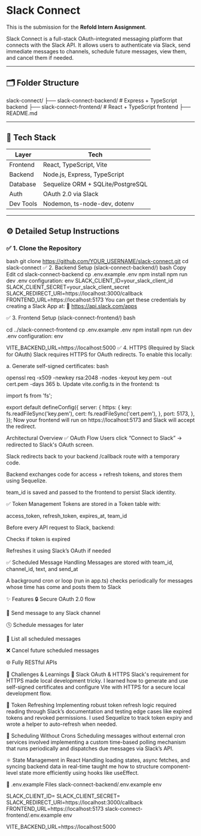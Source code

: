 # Slack Connect

This is the submission for the **Refold Intern Assignment**.

Slack Connect is a full-stack OAuth-integrated messaging platform that connects with the Slack API. It allows users to authenticate via Slack, send immediate messages to channels, schedule future messages, view them, and cancel them if needed.

---

## 🗂 Folder Structure

slack-connect/
├── slack-connect-backend/ # Express + TypeScript backend
├── slack-connect-frontend/ # React + TypeScript frontend
├── README.md

---

## 🚀 Tech Stack

| Layer      | Tech                             |
|------------|----------------------------------|
| Frontend   | React, TypeScript, Vite          |
| Backend    | Node.js, Express, TypeScript     |
| Database   | Sequelize ORM + SQLite/PostgreSQL|
| Auth       | OAuth 2.0 via Slack              |
| Dev Tools  | Nodemon, ts-node-dev, dotenv     |

---

## ⚙️ Detailed Setup Instructions

### ✅ 1. Clone the Repository

bash
git clone https://github.com/YOUR_USERNAME/slack-connect.git
cd slack-connect
✅ 2. Backend Setup (slack-connect-backend/)
bash
Copy
Edit
cd slack-connect-backend
cp .env.example .env
npm install
npm run dev
.env configuration:
env
SLACK_CLIENT_ID=your_slack_client_id
SLACK_CLIENT_SECRET=your_slack_client_secret
SLACK_REDIRECT_URI=https://localhost:3000/callback
FRONTEND_URL=https://localhost:5173
You can get these credentials by creating a Slack App at:
🔗 https://api.slack.com/apps

✅ 3. Frontend Setup (slack-connect-frontend/)
bash

cd ../slack-connect-frontend
cp .env.example .env
npm install
npm run dev
.env configuration:
env

VITE_BACKEND_URL=https://localhost:5000
✅ 4. HTTPS (Required by Slack for OAuth)
Slack requires HTTPS for OAuth redirects.
To enable this locally:

a. Generate self-signed certificates:
bash

openssl req -x509 -newkey rsa:2048 -nodes -keyout key.pem -out cert.pem -days 365
b. Update vite.config.ts in the frontend:
ts

import fs from 'fs';

export default defineConfig({
  server: {
    https: {
      key: fs.readFileSync('key.pem'),
      cert: fs.readFileSync('cert.pem'),
    },
    port: 5173,
  },
});
Now your frontend will run on https://localhost:5173 and Slack will accept the redirect.

 Architectural Overview
✅ OAuth Flow
Users click “Connect to Slack” → redirected to Slack's OAuth screen.

Slack redirects back to your backend /callback route with a temporary code.

Backend exchanges code for access + refresh tokens, and stores them using Sequelize.

team_id is saved and passed to the frontend to persist Slack identity.

✅ Token Management
Tokens are stored in a Token table with:

access_token, refresh_token, expires_at, team_id

Before every API request to Slack, backend:

Checks if token is expired

Refreshes it using Slack’s OAuth if needed

✅ Scheduled Message Handling
Messages are stored with team_id, channel_id, text, and send_at

A background cron or loop (run in app.ts) checks periodically for messages whose time has come and posts them to Slack

✨ Features
🔒 Secure OAuth 2.0 flow

💬 Send message to any Slack channel

🕓 Schedule messages for later

📆 List all scheduled messages

❌ Cancel future scheduled messages

🌐 Fully RESTful APIs

🚧 Challenges & Learnings
🔐 Slack OAuth & HTTPS
Slack's requirement for HTTPS made local development tricky. I learned how to generate and use self-signed certificates and configure Vite with HTTPS for a secure local development flow.

🔄 Token Refreshing
Implementing robust token refresh logic required reading through Slack’s documentation and testing edge cases like expired tokens and revoked permissions. I used Sequelize to track token expiry and wrote a helper to auto-refresh when needed.

📆 Scheduling Without Crons
Scheduling messages without external cron services involved implementing a custom time-based polling mechanism that runs periodically and dispatches due messages via Slack’s API.

⚛️ State Management in React
Handling loading states, async fetches, and syncing backend data in real-time taught me how to structure component-level state more efficiently using hooks like useEffect.

📄 .env.example Files
slack-connect-backend/.env.example
env

SLACK_CLIENT_ID=
SLACK_CLIENT_SECRET=
SLACK_REDIRECT_URI=https://localhost:3000/callback
FRONTEND_URL=https://localhost:5173
slack-connect-frontend/.env.example
env

VITE_BACKEND_URL=https://localhost:5000
